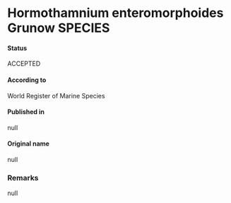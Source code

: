 # Hormothamnium enteromorphoides Grunow SPECIES

#### Status
ACCEPTED

#### According to
World Register of Marine Species

#### Published in
null

#### Original name
null

### Remarks
null